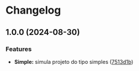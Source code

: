# Changelog

## 1.0.0 (2024-08-30)


### Features

* **Simple:** simula projeto do tipo simples ([7513d1b](https://github.com/renebentes/release-please/commit/7513d1bf66c58f675c4161981e785bce42597151))
